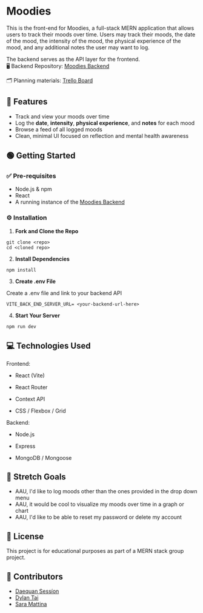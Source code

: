 # Moodies


<!-- landing page image -->

This is the front-end for Moodies, a full-stack MERN application that allows users to track their moods over time. Users may track their moods, the date of the mood, the intensity of the mood, the physical experience of the mood, and any additional notes the user may want to log. 

The backend serves as the API layer for the frontend.  
🖥️ Backend Repository: [Moodies Backend](https://github.com/DylanTai/Moodies-Backend/tree/dev)

🗂️ Planning materials: [Trello Board](https://trello.com/b/QhxB4rwY/moodies-mern-stack-crud-app-group-project)

## 🧭 Features

- Track and view your moods over time  
- Log the **date**, **intensity**, **physical experience**, and **notes** for each mood  
- Browse a feed of all logged moods  
- Clean, minimal UI focused on reflection and mental health awareness  


## 🟢 Getting Started

### ✅ Pre-requisites

- Node.js & npm
- React
- A running instance of the [Moodies Backend](https://github.com/DylanTai/Moodies-Backend/tree/dev)

### ⚙️ Installation

1. **Fork and Clone the Repo**

```
git clone <repo>
cd <cloned repo>
```

2. **Install Dependencies**

```
npm install

```

3. **Create .env File**

Create a .env file and link to your backend API

```
VITE_BACK_END_SERVER_URL= <your-backend-url-here>
```

4. **Start Your Server**

```
npm run dev
```

## 💻 Technologies Used

Frontend:

- React (Vite)

- React Router

- Context API

- CSS / Flexbox / Grid

Backend:

- Node.js

- Express

- MongoDB / Mongoose

## 🌱 Stretch Goals

- AAU, I'd like to log moods other than the ones provided in the drop down menu
- AAU, it would be cool to visualize my moods over time in a graph or chart
- AAU, I'd like to be able to reset my password or delete my account


## 📝 License

This project is for educational purposes as part of a MERN stack group project.

## 🤝 Contributors

- [Daequan Sessíon](https://github.com/daequansession)
- [Dylan Tai](https://github.com/DylanTai)
- [Sara Mattina](https://github.com/saramattina)